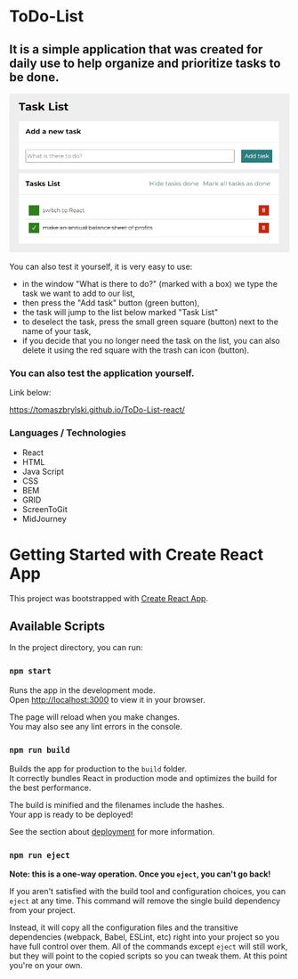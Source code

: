 # ToDo-List

## It is a simple application that was created for daily use to help organize and prioritize tasks to be done.

![Conventer](public/todolist-react.png)

You can also test it yourself, it is very easy to use:
- in the window "What is there to do?" (marked with a box) we type the task we want to add to our list,
- then press the "Add task" button (green button),
- the task will jump to the list below marked "Task List"
- to deselect the task, press the small green square (button) next to the name of your task,
- if you decide that you no longer need the task on the list, you can also delete it using the red square with the trash can icon (button).

### You can also test the application yourself.


Link below:

https://tomaszbrylski.github.io/ToDo-List-react/


### Languages / Technologies
- React
- HTML
- Java Script
- CSS
- BEM
- GRID
- ScreenToGit
- MidJourney 

# Getting Started with Create React App

This project was bootstrapped with [Create React App](https://github.com/facebook/create-react-app).

## Available Scripts

In the project directory, you can run:

### `npm start`

Runs the app in the development mode.\
Open [http://localhost:3000](http://localhost:3000) to view it in your browser.

The page will reload when you make changes.\
You may also see any lint errors in the console.


### `npm run build`

Builds the app for production to the `build` folder.\
It correctly bundles React in production mode and optimizes the build for the best performance.

The build is minified and the filenames include the hashes.\
Your app is ready to be deployed!

See the section about [deployment](https://facebook.github.io/create-react-app/docs/deployment) for more information.

### `npm run eject`

**Note: this is a one-way operation. Once you `eject`, you can't go back!**

If you aren't satisfied with the build tool and configuration choices, you can `eject` at any time. This command will remove the single build dependency from your project.

Instead, it will copy all the configuration files and the transitive dependencies (webpack, Babel, ESLint, etc) right into your project so you have full control over them. All of the commands except `eject` will still work, but they will point to the copied scripts so you can tweak them. At this point you're on your own.
